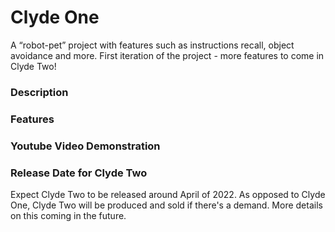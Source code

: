 # Clyde One
A “robot-pet” project with features such as instructions recall, object avoidance and more. First iteration of the project - more features to come in Clyde Two!

### Description


### Features


### Youtube Video Demonstration


### Release Date for Clyde Two
Expect Clyde Two to be released around April of 2022. As opposed to Clyde One, Clyde Two will be produced and sold if there's a demand. More details on this coming in the future. 
